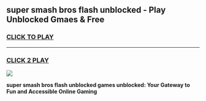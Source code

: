 
## super smash bros flash unblocked - Play Unblocked Gmaes & Free
<h3>
<a href="https://news.freeplayer.one?title=super_smash_bros_flash_unblocked&ref=16F">CLICK TO PLAY</a></h3>
<hr>

<h3>
<a href="https://news.freeplayer.one?title=super_smash_bros_flash_unblocked&ref=16F">CLICK 2 PLAY</a>
  
</h3>

<a href="https://news.freeplayer.one?title=super_smash_bros_flash_unblocked&ref=16F/"><img src="https://clearcache.store/games.png"></a>


**super smash bros flash unblocked games unblocked: Your Gateway to Fun and Accessible Online Gaming**
